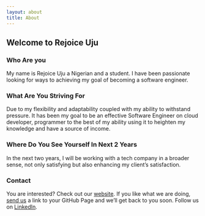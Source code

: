 ```yaml
---
layout: about
title: About
---
```


## Welcome to Rejoice Uju

### Who Are you

My name is Rejoice Uju a Nigerian and a student. I have been passionate looking for ways to achieving my goal of becoming a software engineer.


### What Are You Striving For

Due to my flexibility and adaptability coupled with my ability to withstand pressure. It has been my goal to be an effective Software Engineer on cloud developer, programmer to the best of my ability using it to heighten my knowledge and have a source of income.


### Where Do You See Yourself In Next 2 Years

In the next two years, I will be working with a tech company in a broader sense, not only satisfying but also enhancing my client’s satisfaction.


### Contact

You are interested? Check out our [website](https://techexpertacademy.com). If you like what we are doing, [send us](https://www.techexpertacademy.com/#contact-form-main) a link to your GitHub Page and we’ll get back to you soon. Follow us on [LinkedIn](https://de.linkedin.com/company/tech-expert-academy?trk=public_profile_topcard-current-company).
